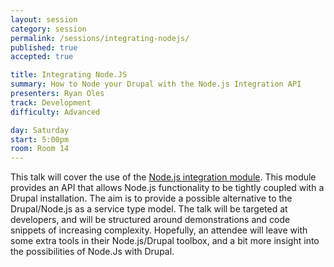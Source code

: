 ```yaml
---
layout: session
category: session
permalink: /sessions/integrating-nodejs/
published: true
accepted: true

title: Integrating Node.JS
summary: How to Node your Drupal with the Node.js Integration API
presenters: Ryan Oles
track: Development
difficulty: Advanced

day: Saturday
start: 5:00pm
room: Room 14
---
```


This talk will cover the use of the [Node.js integration module](http://drupal.org/project/nodejs). This module provides an API that allows Node.js functionality to be tightly coupled with a Drupal installation. The aim is to provide a possible alternative to the Drupal/Node.js as a service type model. The talk will be targeted at developers, and will be structured around demonstrations and code snippets of increasing complexity. Hopefully, an attendee will leave with some extra tools in their Node.js/Drupal toolbox, and a bit more insight into the possibilities of Node.Js with Drupal.
